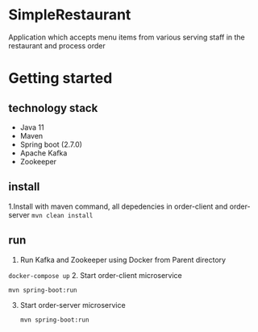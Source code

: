 # SimpleRestaurant
Application which accepts menu items from various serving staff in the restaurant
and process order

# Getting started

## technology stack
- Java 11
- Maven
- Spring boot (2.7.0)
- Apache Kafka
- Zookeeper
## install
1.Install with maven command, all depedencies in order-client and order-server
   ```mvn clean install```
## run
1. Run Kafka and Zookeeper using Docker from Parent directory

```docker-compose up```
2. Start order-client microservice

```mvn spring-boot:run```

3. Start order-server microservice

   ```mvn spring-boot:run```


   